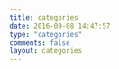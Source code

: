 ```yaml
---
title: categories
date: 2016-09-08 14:47:57
type: "categories"
comments: false
layout: categories
---
```

